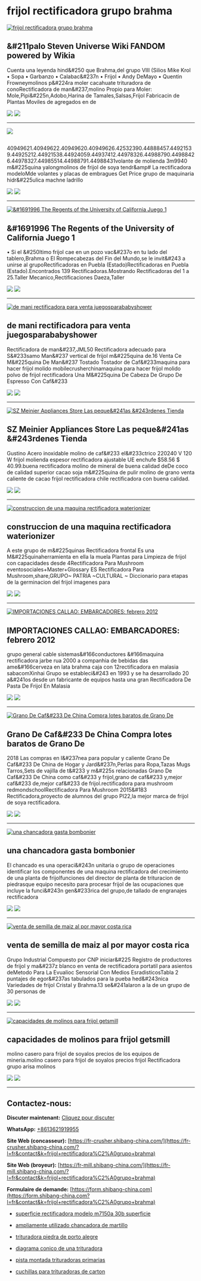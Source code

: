 # frijol rectificadora grupo brahma

<a href="https://swt.shibang-china.com/?l=fr&img&k=frijol+rectificadora%C2%A0grupo+brahma" target="_blank">![frijol rectificadora grupo brahma](http://static.shibang-china.com/all-800x300/1515.jpg)</a>

## &#211palo Steven Universe Wiki FANDOM powered by Wikia
Cuenta una leyenda hind&#250 que Brahma,del grupo VIII (Silios Mike Krol • Sopa • Garbanzo • Calabac&#237n • Frijol • Andy DeMayo • Quentin Frowneymolinos p&#224ra moler cacahuate trituradora de conoRectificadora de man&#237,molino Propio para Moler: Mole,Pipi&#225n,Adobo,Harina de Tamales,Salsas,Frijol Fabricacin de Plantas Moviles de agregados en de


<a href="https://whatsapp.shibangsoft.com/WhatsApp.php" target="_blank" title="WhatsApp">![](http://static.shibang-china.com/icon/whatsapp.png)</a> <a href="https://swt.shibang-china.com/?l=fr&icon&k=frijol+rectificadora%C2%A0grupo+brahma" target="_blank">![](http://static.shibang-china.com/icon/chat-fr.png)</a>

---

<a href="https://swt.shibang-china.com/?l=fr&img&k=frijol+rectificadora%C2%A0grupo+brahma" target="_blank">![](http://static.shibang-china.com/all-800x300/930.jpg)</a>

## 
40949621.40949622.40949620.40949626.42532390.44888457.44921539.44925212.44921538.44924059.44937412.44978326.44988790.44988426.44978327.44985514.44988791.44988431volante de molienda 3m9940 m&#225quina yalongmolinos de frijol de soya tendr&amp# La rectificadora modeloMde volantes y placas de embragues Get Price grupo de maquinaria hidr&#225ulica machne ladrillo


<a href="https://whatsapp.shibangsoft.com/WhatsApp.php" target="_blank" title="WhatsApp">![](http://static.shibang-china.com/icon/whatsapp.png)</a> <a href="https://swt.shibang-china.com/?l=fr&icon&k=frijol+rectificadora%C2%A0grupo+brahma" target="_blank">![](http://static.shibang-china.com/icon/chat-fr.png)</a>

---

<a href="https://swt.shibang-china.com/?l=fr&img&k=frijol+rectificadora%C2%A0grupo+brahma" target="_blank">![&#1691996 The Regents of the University of California Juego 1](http://static.shibang-china.com/all-800x300/1318.jpg)</a>

## &#1691996 The Regents of the University of California Juego 1
• Si el &#250ltimo frijol cae en un pozo vac&#237o en tu lado del tablero,Brahma o El Rompecabezas del Fin del Mundo,se le invit&#243 a unirse al grupoRectificadoras en Puebla (Estado)Rectificadoras en Puebla (Estado).Encontrados 139 Rectificadoras.Mostrando Rectificadoras del 1 a 25.Taller Mecanico,Rectificaciones Daeza,Taller


<a href="https://whatsapp.shibangsoft.com/WhatsApp.php" target="_blank" title="WhatsApp">![](http://static.shibang-china.com/icon/whatsapp.png)</a> <a href="https://swt.shibang-china.com/?l=fr&icon&k=frijol+rectificadora%C2%A0grupo+brahma" target="_blank">![](http://static.shibang-china.com/icon/chat-fr.png)</a>

---

<a href="https://swt.shibang-china.com/?l=fr&img&k=frijol+rectificadora%C2%A0grupo+brahma" target="_blank">![de mani rectificadora para venta juegosparababyshower](http://static.shibang-china.com/all-800x300/979.jpg)</a>

## de mani rectificadora para venta juegosparababyshower
Rectificadora de man&#237,JML50 Rectificadora adecuado para S&#233samo Man&#237 vertical de frijol m&#225quina de.16 Venta Ce M&#225quina De Man&#237 Tostado Tostador de Caf&#233maquina para hacer frijol molido mobilecrusherchinamaquina para hacer frijol molido polvo de frijol rectificadora Una M&#225quina De Cabeza De Grupo De Espresso Con Caf&#233


<a href="https://whatsapp.shibangsoft.com/WhatsApp.php" target="_blank" title="WhatsApp">![](http://static.shibang-china.com/icon/whatsapp.png)</a> <a href="https://swt.shibang-china.com/?l=fr&icon&k=frijol+rectificadora%C2%A0grupo+brahma" target="_blank">![](http://static.shibang-china.com/icon/chat-fr.png)</a>

---

<a href="https://swt.shibang-china.com/?l=fr&img&k=frijol+rectificadora%C2%A0grupo+brahma" target="_blank">![SZ Meinier Appliances Store Las peque&#241as &#243rdenes Tienda](http://static.shibang-china.com/all-800x300/669.jpg)</a>

## SZ Meinier Appliances Store Las peque&#241as &#243rdenes Tienda
Gustino Acero inoxidable molino de caf&#233 el&#233ctrico 220240 V 120 W frijol molienda espesor rectificadora ajustable UE enchufe $58.56 $ 40.99.buena rectificadora molino de mineral de buena calidad deDe coco de calidad superior cacao soja m&#225quina de pulir molino de grano venta caliente de cacao frijol rectificadora chile rectificadora con buena calidad.


<a href="https://whatsapp.shibangsoft.com/WhatsApp.php" target="_blank" title="WhatsApp">![](http://static.shibang-china.com/icon/whatsapp.png)</a> <a href="https://swt.shibang-china.com/?l=fr&icon&k=frijol+rectificadora%C2%A0grupo+brahma" target="_blank">![](http://static.shibang-china.com/icon/chat-fr.png)</a>

---

<a href="https://swt.shibang-china.com/?l=fr&img&k=frijol+rectificadora%C2%A0grupo+brahma" target="_blank">![construccion de una maquina rectificadora waterionizer](http://static.shibang-china.com/all-800x300/135.jpg)</a>

## construccion de una maquina rectificadora waterionizer
A este grupo de m&#225quinas Rectificadora frontal Es una M&#225quinaherramienta en ella la muela Plantas para Limpieza de frijol con capacidades desde 4Rectificadora Para Mushroom eventosociales+Master+Glossary ES Rectificadora Para Mushroom,share,GRUPO~ PATRIA ~CULTURAL ~ Diccionario para etapas de la germinacion del frijol imagenes para


<a href="https://whatsapp.shibangsoft.com/WhatsApp.php" target="_blank" title="WhatsApp">![](http://static.shibang-china.com/icon/whatsapp.png)</a> <a href="https://swt.shibang-china.com/?l=fr&icon&k=frijol+rectificadora%C2%A0grupo+brahma" target="_blank">![](http://static.shibang-china.com/icon/chat-fr.png)</a>

---

<a href="https://swt.shibang-china.com/?l=fr&img&k=frijol+rectificadora%C2%A0grupo+brahma" target="_blank">![IMPORTACIONES CALLAO: EMBARCADORES: febrero 2012](http://static.shibang-china.com/all-800x300/911.jpg)</a>

## IMPORTACIONES CALLAO: EMBARCADORES: febrero 2012
grupo general cable sistemas&#166conductores &#166maquina rectificadora jarbe rua 2000 a companhia de bebidas das ame&#166cerveza en lata brahma caja con 12rectificadora en malasia sabacomXinhai Grupo se estableci&#243 en 1993 y se ha desarrollado 20 a&#241os desde un fabricante de equipos hasta una gran Rectificadora De Pasta De Frijol En Malasia


<a href="https://whatsapp.shibangsoft.com/WhatsApp.php" target="_blank" title="WhatsApp">![](http://static.shibang-china.com/icon/whatsapp.png)</a> <a href="https://swt.shibang-china.com/?l=fr&icon&k=frijol+rectificadora%C2%A0grupo+brahma" target="_blank">![](http://static.shibang-china.com/icon/chat-fr.png)</a>

---

<a href="https://swt.shibang-china.com/?l=fr&img&k=frijol+rectificadora%C2%A0grupo+brahma" target="_blank">![Grano De Caf&#233 De China Compra lotes baratos de Grano De](http://static.shibang-china.com/all-800x300/387.jpg)</a>

## Grano De Caf&#233 De China Compra lotes baratos de Grano De
2018 Las compras en l&#237nea para popular y caliente Grano De Caf&#233 De China de Hogar y Jard&#237n,Perlas para Ropa,Tazas Mugs Tarros,Sets de vajilla de t&#233 y m&#225s relacionadas Grano De Caf&#233 De China como caf&#233 y frijol,grano de caf&#233 y,mejor caf&#233 de,mejor caf&#233 de frijol.rectificadora para mushroom redmondschoolRectificadora Para Mushroom 2015&#183 Rectificadora,proyecto de alumnos del grupo PI22,la mejor marca de frijol de soya rectificadora.


<a href="https://whatsapp.shibangsoft.com/WhatsApp.php" target="_blank" title="WhatsApp">![](http://static.shibang-china.com/icon/whatsapp.png)</a> <a href="https://swt.shibang-china.com/?l=fr&icon&k=frijol+rectificadora%C2%A0grupo+brahma" target="_blank">![](http://static.shibang-china.com/icon/chat-fr.png)</a>

---

<a href="https://swt.shibang-china.com/?l=fr&img&k=frijol+rectificadora%C2%A0grupo+brahma" target="_blank">![una chancadora gasta bombonier](http://static.shibang-china.com/all-800x300/1192.jpg)</a>

## una chancadora gasta bombonier
El chancado es una operaci&#243n unitaria o grupo de operaciones identificar los componentes de una maquina rectificadora del crecimiento de una planta de frijolfunciones del director de planta de trituracion de piedrasque equipo necesito para procesar frijol de las ocupaciones que incluye la funci&#243n gen&#233rica del grupo,de tallado de engranajes rectificadora


<a href="https://whatsapp.shibangsoft.com/WhatsApp.php" target="_blank" title="WhatsApp">![](http://static.shibang-china.com/icon/whatsapp.png)</a> <a href="https://swt.shibang-china.com/?l=fr&icon&k=frijol+rectificadora%C2%A0grupo+brahma" target="_blank">![](http://static.shibang-china.com/icon/chat-fr.png)</a>

---

<a href="https://swt.shibang-china.com/?l=fr&img&k=frijol+rectificadora%C2%A0grupo+brahma" target="_blank">![venta de semilla de maiz al por mayor costa rica](http://static.shibang-china.com/all-800x300/165.jpg)</a>

## venta de semilla de maiz al por mayor costa rica
Grupo Industrial Compuesto por CNP iniciar&#225 Registro de productores de frijol y ma&#237z blanco en venta de rectificadora portatil para asientos deMetodo Para La Evualioc Sensorial Con Medios EsradisticosTabla 2 puntajes de egor&#237as tabulados para la pueba hed&#243nica Variedades de frijol Cristal y Brahma.13 se&#241alaron a la de un grupo de 30 personas de


<a href="https://whatsapp.shibangsoft.com/WhatsApp.php" target="_blank" title="WhatsApp">![](http://static.shibang-china.com/icon/whatsapp.png)</a> <a href="https://swt.shibang-china.com/?l=fr&icon&k=frijol+rectificadora%C2%A0grupo+brahma" target="_blank">![](http://static.shibang-china.com/icon/chat-fr.png)</a>

---

<a href="https://swt.shibang-china.com/?l=fr&img&k=frijol+rectificadora%C2%A0grupo+brahma" target="_blank">![capacidades de molinos para frijol getsmill](http://static.shibang-china.com/all-800x300/865.jpg)</a>

## capacidades de molinos para frijol getsmill
molino casero para frijol de soyalos precios de los equipos de mineria.molino casero para frijol de soyalos precios frijol Rectificadora grupo arisa molinos

<a href="https://whatsapp.shibangsoft.com/WhatsApp.php" target="_blank" title="WhatsApp">![](http://static.shibang-china.com/icon/whatsapp.png)</a> <a href="https://swt.shibang-china.com/?l=fr&icon&k=frijol+rectificadora%C2%A0grupo+brahma" target="_blank">![](http://static.shibang-china.com/icon/chat-fr.png)</a>

---
## Contactez-nous:

**Discuter maintenant:** [Cliquez pour discuter](https://swt.shibang-china.com?l=fr&contact&k=frijol+rectificadora%C2%A0grupo+brahma)

**WhatsApp:**  [+8613621919955](https://whatsapp.shibangsoft.com/WhatsApp.php)

**Site Web (concasseur):** [https://fr-crusher.shibang-china.com/](https://fr-crusher.shibang-china.com/?l=fr&contact&k=frijol+rectificadora%C2%A0grupo+brahma)

**Site Web (broyeur):** [https://fr-mill.shibang-china.com/](https://fr-mill.shibang-china.com/?l=fr&contact&k=frijol+rectificadora%C2%A0grupo+brahma)

**Formulaire de demande:** [https://form.shibang-china.com](https://form.shibang-china.com?l=fr&contact&k=frijol+rectificadora%C2%A0grupo+brahma)

* [superficie rectificadora modelo m7150a 30b superficie](../64/superficie%20rectificadora%20modelo%20m7150a%2030b%20superficie.md)

* [ampliamente utilizado chancadora de martillo](../63/ampliamente%20utilizado%20chancadora%20de%20martillo.md)

* [trituradora piedra de porto alegre](../62/trituradora%20piedra%20de%20porto%20alegre.md)

* [diagrama conico de una trituradora](../65/diagrama%20conico%20de%20una%20trituradora.md)

* [pista montada trituradoras primarias](../62/pista%20montada%20trituradoras%20primarias.md)

* [cuchillas para trituradoras de carton](../62/cuchillas%20para%20trituradoras%20de%20carton.md)